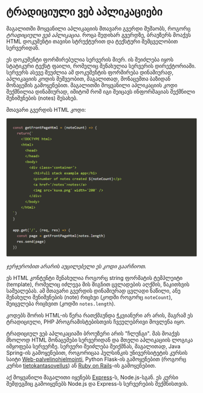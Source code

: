# ტრადიციული ვებ აპლიკაციები

მაგალითში მოყვანილი აპლიკაციის მთავარი გვერდი მუშაობს, როგორც _ტრადიციული ვებ აპლიკაცია_. როცა შედიხარ გვერდზე, ბრაუზერს მოაქვს HTML დოკუმენტი თავისი სტრუქტურით და ტექსტური შემცველობით სერვერიდან.

ეს დოკუმენტი ფორმირებულია სერვერის მიერ. ის შეიძლება იყოს  სტატიკური ტექსტ ფაილი, რომელიც შენახულია სერვერის დირექტორიაში. სერვერს ასევე შეუძლია ამ დოკუმენტის ფორმირება დინამიურად, აპლიკაციის კოდის მეშვეობით, მაგალითად, მონაცემთა ბაზიდან მონაცემის გამოყენებით. მაგალითში მოყვანილი აპლიკაციის კოდი შექმნილია დინამიურად, იმიტომ რომ იგი შეიცავს ინფორმაციას შექმნილი შენიშვნების (notes) შესახებ.

მთავარი გვერდის HTML კოდი:

![](../.gitbook/assets/8e.png)

_ჯერჯერობით არარის აუცილებელი ეს კოდი გაარჩიოთ._

ეს HTML კონტენტი შენახულია როგორც string ფორმატის ტემპლეიტი (template), რომელიც იძლევა მის შიგნით ცვლადების აღქმის, წაკითხვის საშუალებას. ამ მთავარი გვერდის  დინამიურად ცვლადი ნაწილი, ანუ შენახული შენიშვნების (note) რიცხვი (კოდში როგორც `noteCount`), შეიცვლება რიცხვით (კოდში `notes.length`).

კოდებს შორის HTML-ის წერა რათქმაუნდა ჭკვიანური არ არის, მაგრამ ეს ტრადიციული, PHP პროგრამისტებისთვის ჩვეულებრივი მოვლენა იყო.

ტრადიციულ ვებ აპლიკაციაში ბროუზერი არის "ჩლუნგი". მას მოაქვს მხოლოდ HTML მონაცემები სერვერიდან და მთელი აპლიკაციის ლოგიკა იმყოფება სერვერზე. სერვერი შეიძლება შეიქმნას, მაგალითად, Java Spring-ის გამოყენებით, როგორიცაა ჰელსინკის უნივერსიტეტის კურსის საიტი [Web-palvelinohjelmointi](https://courses.helsinki.fi/fi/tkt21007/119558639), Python Flask-ის გამოყენებით (როგორც კურსი [tietokantasovellus](https://materiaalit.github.io/tsoha-18/)) ან [Ruby on Rails](https://rubyonrails.org/)-ის გამოყენებით.

აქ მოყვანილი მაგალითი იყენებს [Express](https://expressjs.com/)-ს, Node.js-სგან. ეს კურსი შემდეგშიც გამოიყენებს Node.js და Express-ს სერვერების შექმნისთვის.